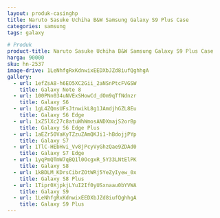 ```yaml
---
layout: produk-casinghp
title: Naruto Sasuke Uchiha B&W Samsung Galaxy S9 Plus Case
categories: samsung
tags: galaxy

# Produk
product-title: Naruto Sasuke Uchiha B&W Samsung Galaxy S9 Plus Case
harga: 90000
sku: hn-2537
image-drive: 1LeNhfgRxKdnwixEEDXbJZd8iufQghhgA
gallery:
  - url: 1efZsA8-h6EO5XC2Gii_2aNSnPtcFVGSW
    title: Galaxy Note 8
  - url: 100PNn034uNVExSHowCd_dOm9qTfNdnzr
    title: Galaxy S6
  - url: 1gL4ZQmsUFsJtnwikL8g1JAmdjhGZL8Eu
    title: Galaxy S6 Edge
  - url: 1xZ5lXc27c8atuWhWmosANDXmajS2orBp
    title: Galaxy S6 Edge Plus
  - url: 1aEZr50VaKyTZzuZAmQKJi1-hBdojjPYp
    title: Galaxy S7
  - url: 1TlC-HEbHvi_Vv8jPcyVyGhzQae9ZDAd0
    title: Galaxy S7 Edge
  - url: 1yqPmQTmW7qBQ1l0OcgxR_5Y33LNtElPK
    title: Galaxy S8
  - url: 1kBDLM_KDrsCibrZOtWRj5YeZyIyew_0x
    title: Galaxy S8 Plus
  - url: 1Tipr0XjpkjLYuI2If0yUSxnaau0bYVWA
    title: Galaxy S9
  - url: 1LeNhfgRxKdnwixEEDXbJZd8iufQghhgA
    title: Galaxy S9 Plus
---
```

